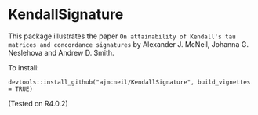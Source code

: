 # KendallSignature
This package illustrates the paper `On attainability of Kendall's tau matrices and concordance signatures` by Alexander J. McNeil, Johanna G. Neslehova and Andrew D. Smith.

To install:

`devtools::install_github("ajmcneil/KendallSignature", build_vignettes = TRUE)`

(Tested on R4.0.2)
